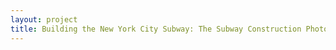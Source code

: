 ```yaml
--- 
layout: project 
title: Building the New York City Subway: The Subway Construction Photograph Collection, 1900-1950
---
```




